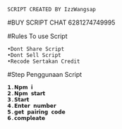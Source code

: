 ```
SCRIPT CREATED BY IzzWangsap
```

#BUY SCRIPT CHAT 6281274749995



#Rules To use Script
```
•Dont Share Script
•Dont Sell Script 
•Recode Sertakan Credit
```
#Step Penggunaan Script
````
𝟭.𝗡𝗽𝗺 𝗶
𝟮.𝗡𝗽𝗺 𝘀𝘁𝗮𝗿𝘁
𝟯.𝗦𝘁𝗮𝗿𝘁
𝟰.𝗘𝗻𝘁𝗲𝗿 𝗻𝘂𝗺𝗯𝗲𝗿
𝟱.𝗴𝗲𝘁 𝗽𝗮𝗶𝗿𝗶𝗻𝗴 𝗰𝗼𝗱𝗲 
𝟲.𝗰𝗼𝗺𝗽𝗹𝗲𝗮𝘁𝗲
````